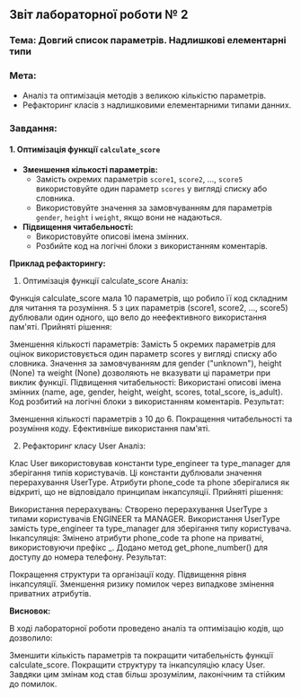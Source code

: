 ## Звіт лабораторної роботи № 2

### Тема: Довгий список параметрів. Надлишкові елементарні типи

### Мета:

* Аналіз та оптимізація методів з великою кількістю параметрів.
* Рефакторинг класів з надлишковими елементарними типами данних.

### Завдання:

#### 1. Оптимізація функції `calculate_score`

* **Зменшення кількості параметрів:**
    * Замість окремих параметрів `score1`, `score2`, ..., `score5` використовуйте один параметр `scores` у вигляді списку або словника.
    * Використовуйте значення за замовчуванням для параметрів `gender`, `height` і `weight`, якщо вони не надаються.
* **Підвищення читабельності:**
    * Використовуйте описові імена змінних.
    * Розбийте код на логічні блоки з використанням коментарів.

**Приклад рефакторингу:**

1. Оптимізація функції calculate_score
Аналіз:

Функція calculate_score мала 10 параметрів, що робило її код складним для читання та розуміння.
5 з цих параметрів (score1, score2, ..., score5) дублювали один одного, що вело до неефективного використання пам'яті.
Прийняті рішення:

Зменшення кількості параметрів:
Замість 5 окремих параметрів для оцінок використовується один параметр scores у вигляді списку або словника.
Значення за замовчуванням для gender ("unknown"), height (None) та weight (None) дозволяють не вказувати ці параметри при виклик функції.
Підвищення читабельності:
Використані описові імена змінних (name, age, gender, height, weight, scores, total_score, is_adult).
Код розбитий на логічні блоки з використанням коментарів.
Результат:

Зменшення кількості параметрів з 10 до 6.
Покращення читабельності та розуміння коду.
Ефективніше використання пам'яті.

2. Рефакторинг класу User
Аналіз:

Клас User використовував константи type_engineer та type_manager для зберігання типів користувачів.
Ці константи дублювали значення перерахування UserType.
Атрибути phone_code та phone зберігалися як відкриті, що не відповідало принципам інкапсуляції.
Прийняті рішення:

Використання перерахувань:
Створено перерахування UserType з типами користувачів ENGINEER та MANAGER.
Використання UserType замість type_engineer та type_manager для зберігання типу користувача.
Інкапсуляція:
Змінено атрибути phone_code та phone на приватні, використовуючи префікс _.
Додано метод get_phone_number() для доступу до номера телефону.
Результат:

Покращення структури та організації коду.
Підвищення рівня інкапсуляції.
Зменшення ризику помилок через випадкове змінення приватних атрибутів.

**Висновок:**

В ході лабораторної роботи проведено аналіз та оптимізацію кодів, що дозволило:

Зменшити кількість параметрів та покращити читабельність функції calculate_score.
Покращити структуру та інкапсуляцію класу User.
Завдяки цим змінам код став більш зрозумілим, лаконічним та стійким до помилок.